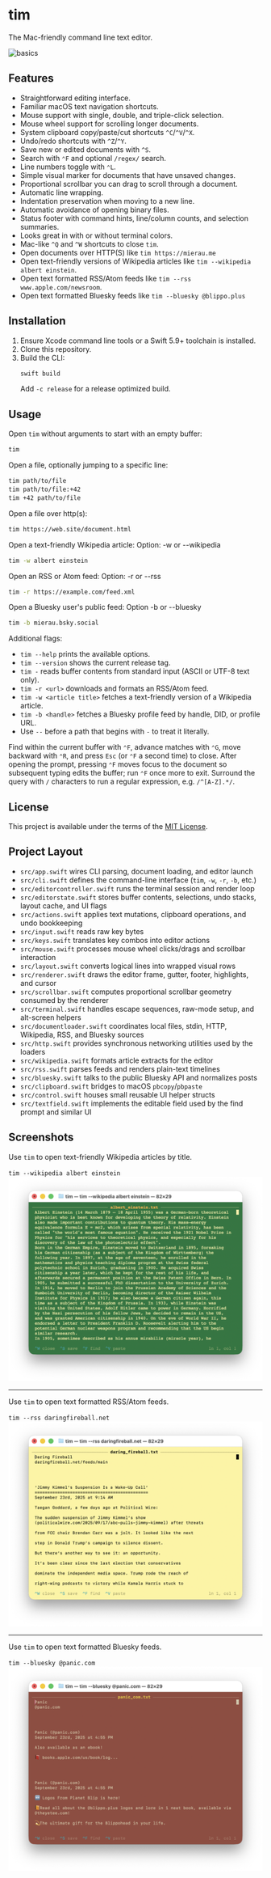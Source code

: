 # tim

The Mac-friendly command line text editor.

![basics](https://github.com/user-attachments/assets/46fd9fb5-a5b0-4fa6-8c41-336cc85bb485)

## Features
- Straightforward editing interface.
- Familiar macOS text navigation shortcuts.
- Mouse support with single, double, and triple-click selection.
- Mouse wheel support for scrolling longer documents.
- System clipboard copy/paste/cut shortcuts `^C`/`^V`/`^X`.
- Undo/redo shortcuts with `^Z`/`^Y`.
- Save new or edited documents with `^S`.
- Search with `⌃F` and optional `/regex/` search.
- Line numbers toggle with `⌃L`.
- Simple visual marker for documents that have unsaved changes.
- Proportional scrollbar you can drag to scroll through a document.
- Automatic line wrapping.
- Indentation preservation when moving to a new line.
- Automatic avoidance of opening binary files.
- Status footer with command hints, line/column counts, and selection summaries.
- Looks great in with or without terminal colors.
- Mac-like `^Q` and `^W` shortcuts to close `tim`.
- Open documents over HTTP(S) like `tim https://mierau.me`
- Open text-friendly versions of Wikipedia articles like `tim --wikipedia albert einstein`.
- Open text formatted RSS/Atom feeds like `tim --rss www.apple.com/newsroom`.
- Open text formatted Bluesky feeds like `tim --bluesky @blippo.plus`

## Installation
1. Ensure Xcode command line tools or a Swift 5.9+ toolchain is installed.
2. Clone this repository.
3. Build the CLI:
   ```sh
   swift build
   ```
   Add `-c release` for a release optimized build.

## Usage
Open `tim` without arguments to start with an empty buffer:
```sh
tim
```

Open a file, optionally jumping to a specific line:
```sh
tim path/to/file
tim path/to/file:+42
tim +42 path/to/file
```

Open a file over http(s):
```sh
tim https://web.site/document.html
```

Open a text-friendly Wikipedia article:
Option: -w or --wikipedia
```sh
tim -w albert einstein
```

Open an RSS or Atom feed:
Option: -r or --rss
```sh
tim -r https://example.com/feed.xml
```

Open a Bluesky user's public feed:
Option -b or --bluesky
```sh
tim -b mierau.bsky.social
```

Additional flags:
- `tim --help` prints the available options.
- `tim --version` shows the current release tag.
- `tim -` reads buffer contents from standard input (ASCII or UTF-8 text only).
- `tim -r <url>` downloads and formats an RSS/Atom feed.
- `tim -w <article title>` fetches a text-friendly version of a Wikipedia article.
- `tim -b <handle>` fetches a Bluesky profile feed by handle, DID, or profile URL.
- Use `--` before a path that begins with `-` to treat it literally.

Find within the current buffer with `⌃F`, advance matches with `⌃G`, move backward with `⌃R`, and press `Esc` (or `⌃F` a second time) to close. After opening the prompt, pressing `⌃F` moves focus to the document so subsequent typing edits the buffer; run `⌃F` once more to exit. Surround the query with `/` characters to run a regular expression, e.g. `/^[A-Z].*/`.

## License
This project is available under the terms of the [MIT License](LICENSE).

## Project Layout
- `src/app.swift` wires CLI parsing, document loading, and editor launch
- `src/cli.swift` defines the command-line interface (`tim`, `-w`, `-r`, `-b`, etc.)
- `src/editorcontroller.swift` runs the terminal session and render loop
- `src/editorstate.swift` stores buffer contents, selections, undo stacks, layout cache, and UI flags
- `src/actions.swift` applies text mutations, clipboard operations, and undo bookkeeping
- `src/input.swift` reads raw key bytes
- `src/keys.swift` translates key combos into editor actions
- `src/mouse.swift` processes mouse wheel clicks/drags and scrollbar interaction
- `src/layout.swift` converts logical lines into wrapped visual rows
- `src/renderer.swift` draws the editor frame, gutter, footer, highlights, and cursor
- `src/scrollbar.swift` computes proportional scrollbar geometry consumed by the renderer
- `src/terminal.swift` handles escape sequences, raw-mode setup, and alt-screen helpers
- `src/documentloader.swift` coordinates local files, stdin, HTTP, Wikipedia, RSS, and Bluesky sources
- `src/http.swift` provides synchronous networking utilities used by the loaders
- `src/wikipedia.swift` formats article extracts for the editor
- `src/rss.swift` parses feeds and renders plain-text timelines
- `src/bluesky.swift` talks to the public Bluesky API and normalizes posts
- `src/clipboard.swift` bridges to macOS `pbcopy`/`pbpaste`
- `src/control.swift` houses small reusable UI helper structs
- `src/textfield.swift` implements the editable field used by the find prompt and similar UI

## Screenshots

Use `tim` to open text-friendly Wikipedia articles by title.

`tim --wikipedia albert einstein`
![Green](images/wikipedia-green.png)

---

Use `tim` to open text formatted RSS/Atom feeds.

`tim --rss daringfireball.net`
![RSS](images/rss2.png)

---

Use `tim` to open text formatted Bluesky feeds.

`tim --bluesky @panic.com`
![Bluesky](images/bluesky.png)
